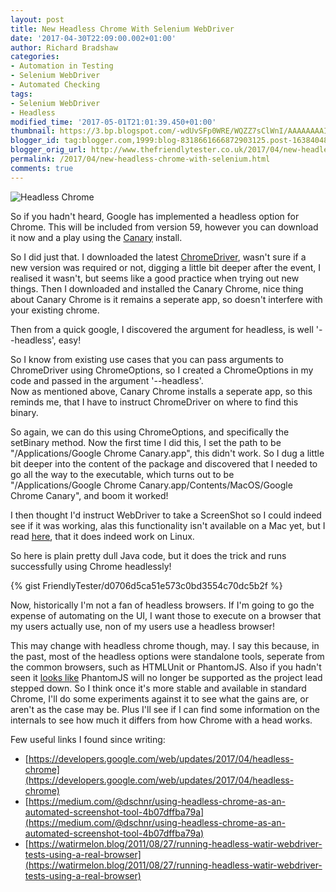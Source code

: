 ```yaml
---
layout: post
title: New Headless Chrome With Selenium WebDriver
date: '2017-04-30T22:09:00.002+01:00'
author: Richard Bradshaw
categories: 
- Automation in Testing
- Selenium WebDriver
- Automated Checking
tags:
- Selenium WebDriver
- Headless
modified_time: '2017-05-01T21:01:39.450+01:00'
thumbnail: https://3.bp.blogspot.com/-wdUvSFp0WRE/WQZZ7sClWnI/AAAAAAAAIHI/i4RRYYjpAfYXVuz00054vuRP9ittz6fmgCLcB/s72-c/Untitled%2Bdrawing%2B%25282%2529.jpg
blogger_id: tag:blogger.com,1999:blog-8318661666872903125.post-1638404822705746057
blogger_orig_url: http://www.thefriendlytester.co.uk/2017/04/new-headless-chrome-with-selenium.html
permalink: /2017/04/new-headless-chrome-with-selenium.html
comments: true
---
```

![Headless Chrome]({{site.url}}/images/blogpostimages/headlesschrome.jpg "Headless Chrome")

So if you hadn't heard, Google has implemented a headless option for Chrome. This will be included from version 59, however you can download it now and a play using the <a href="https://www.google.com/chrome/browser/canary.html">Canary</a> install.

So I did just that. I downloaded the latest <a href="https://chromedriver.storage.googleapis.com/index.html">ChromeDriver</a>, wasn't sure if a new version was required or not, digging a little bit deeper after the event, I realised it wasn't, but seems like a good practice when trying out new things. Then I downloaded and installed the Canary Chrome, nice thing about Canary Chrome is it remains a seperate app, so doesn't interfere with your existing chrome.

Then from a quick google, I discovered the argument for headless, is well '--headless', easy! 

So I know from existing use cases that you can pass arguments to ChromeDriver using ChromeOptions, so I created a ChromeOptions in my code and passed in the argument '--headless'.  
Now as mentioned above, Canary Chrome installs a seperate app, so this reminds me, that I have to instruct ChromeDriver on where to find this binary.

So again, we can do this using ChromeOptions, and specifically the setBinary method. Now the first time I did this, I set the path to be "<span class="bluenumber">/Applications/Google Chrome Canary.app</span>", this didn't work. So I dug a little bit deeper into the content of the package and discovered that I needed to go all the way to the executable, which turns out to be "<span class="bluenumber">/Applications/Google Chrome Canary.app/Contents/MacOS/Google Chrome Canary</span>", and boom it worked!

I then thought I'd instruct WebDriver to take a ScreenShot so I could indeed see if it was working, alas this functionality isn't available on a Mac yet, but I read <a href="https://github.com/nightwatchjs/nightwatch/issues/1439">here</a>, that it does indeed work on Linux.

So here is plain pretty dull Java code, but it does the trick and runs successfully using Chrome headlessly!

<div class="centerplugin">
{% gist FriendlyTester/d0706d5ca51e573c0bd3554c70dc5b2f %}
</div>

Now, historically I'm not a fan of headless browsers. If I'm going to go the expense of automating on the UI, I want those to execute on a browser that my users actually use, non of my users use a headless browser!

This may change with headless chrome though, may. I say this because, in the past, most of the headless options were standalone tools, seperate from the common browsers, such as HTMLUnit or PhantomJS. Also if you hadn't seen it <a href="https://groups.google.com/forum/m/#!topic/phantomjs/9aI5d-LDuNE" target="_blank">looks like</a> PhantomJS will no longer be supported as the project lead stepped down. So I think once it's more stable and available in standard Chrome, I'll do some experiments against it to see what the gains are, or aren't as the case may be. Plus I'll see if I can find some information on the internals to see how much it differs from how Chrome with a head works.

Few useful links I found since writing:

* [https://developers.google.com/web/updates/2017/04/headless-chrome](https://developers.google.com/web/updates/2017/04/headless-chrome)
* [https://medium.com/@dschnr/using-headless-chrome-as-an-automated-screenshot-tool-4b07dffba79a](https://medium.com/@dschnr/using-headless-chrome-as-an-automated-screenshot-tool-4b07dffba79a)
* [https://watirmelon.blog/2011/08/27/running-headless-watir-webdriver-tests-using-a-real-browser](https://watirmelon.blog/2011/08/27/running-headless-watir-webdriver-tests-using-a-real-browser)